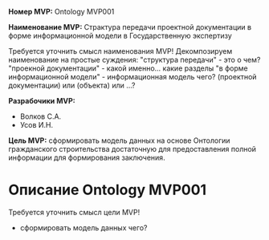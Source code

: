 **Номер MVP:** Ontology MVP001

**Наименование MVP:** Страктура передачи проектной документации в форме информационной модели в Государственную экспертизу

Требуется уточнить смысл наименования  MVP!
Декомпозируем наименование на простые суждения:
"структура передачи" - это о чем?
"проекной документации" -  какой именно... какие разделы
"в форме информационной модели" - информационная модель чего? (проектной документации) или (объекта) или ...?


**Разрабочики MVP:**
* Волков С.А.
* Усов И.Н.

**Цель MVP:** сформировать модель данных на основе Онтологии гражданского строительства достаточную для предоставления полной информации для формирования заключения.
# Описание Ontology MVP001

Требуется уточнить смысл цели MVP!
- сформировать модель данных чего?
